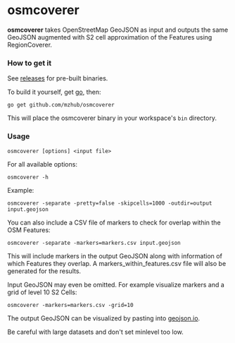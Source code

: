 osmcoverer
==========

**osmcoverer** takes OpenStreetMap GeoJSON as input and outputs the same GeoJSON augmented with S2 cell approximation of the Features using RegionCoverer.

### How to get it

See [releases](https://github.com/MzHub/osmcoverer/releases) for pre-built binaries.

To build it yourself, get [go](https://golang.org/doc/install), then:

    go get github.com/mzhub/osmcoverer

This will place the osmcoverer binary in your workspace's ``bin`` directory.

### Usage

    osmcoverer [options] <input file>

For all available options:

    osmcoverer -h

Example:

    osmcoverer -separate -pretty=false -skipcells=1000 -outdir=output input.geojson

You can also include a CSV file of markers to check for overlap within the OSM Features:

    osmcoverer -separate -markers=markers.csv input.geojson

This will include markers in the output GeoJSON along with information of which Features they overlap. A markers_within_features.csv file will also be generated for the results.

Input GeoJSON may even be omitted. For example visualize markers and a grid of level 10 S2 Cells:

    osmcoverer -markers=markers.csv -grid=10

The output GeoJSON can be visualized by pasting into [geojson.io](http://geojson.io).

Be careful with large datasets and don't set minlevel too low.
